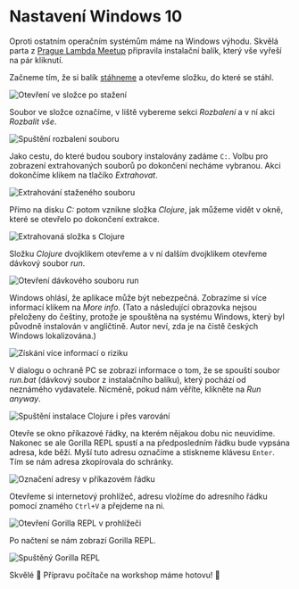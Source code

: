 # Nastavení Windows 10

Oproti ostatním operačním systémům máme na Windows výhodu. Skvělá parta z [Prague Lambda Meetup](https://www.meetup.com/Lambda-Meetup-Group/) připravila instalační balík, který vše vyřeší na pár kliknutí.

Začneme tím, že si balík [stáhneme](https://leafclick.com/~katox/Programuju.zip) a otevřeme složku, do které se stáhl.

![Otevření ve složce po stažení](images/windows/open-package.png)

Soubor ve složce označíme, v liště vybereme sekci *Rozbalení* a v ní akci *Rozbalit vše*.

![Spuštění rozbalení souboru](images/windows/select-package.png)

Jako cestu, do které budou soubory instalovány zadáme `C:`. Volbu pro zobrazení extrahovaných souborů po dokončení necháme vybranou. Akci dokončíme klikem na tlačíko *Extrahovat*.

![Extrahování staženého souboru](images/windows/extract-package.png)

Přímo na disku *C:* potom vznikne složka *Clojure*, jak můžeme vidět v okně, které se otevřelo po dokončení extrakce.

![Extrahovaná složka s Clojure](images/windows/show-clojure.png)

Složku *Clojure* dvojklikem otevřeme a v ní dalším dvojklikem otevřeme dávkový soubor *run*.

![Otevření dávkového souboru run](images/windows/run-installation.png)

Windows ohlásí, že aplikace může být nebezpečná. Zobrazíme si více informací klikem na *More info*. (Tato a následující obrazovka nejsou přeloženy do češtiny, protože je spouštěna na systému Windows, který byl původně instalován v angličtině. Autor neví, zda je na čistě českých Windows lokalizována.)

![Získání více informací o riziku](images/windows/more-about-risk.png)

V dialogu o ochraně PC se zobrazí informace o tom, že se spouští soubor *run.bat* (dávkový soubor z instalačního balíku), který pochází od neznámého vydavatele. Nicméně, pokud nám věříte, klikněte na *Run anyway*.

![Spuštění instalace Clojure i přes varování](images/windows/run-anyway.png)

Otevře se okno příkazové řádky, na kterém nějakou dobu nic neuvidíme. Nakonec se ale Gorilla REPL spustí a na předposledním řádku bude vypsána adresa, kde běží. Myší tuto adresu označíme a stiskneme klávesu `Enter`. Tím se nám adresa zkopírovala do schránky.

![Označení adresy v příkazovém řádku](images/windows/select-url.png)

Otevřeme si internetový prohlížeč, adresu vložíme do adresního řádku pomocí znamého `Ctrl+V` a přejdeme na ni.

![Otevření Gorilla REPL v prohlížeči](images/windows/enter-url.png)

Po načtení se nám zobrazí Gorilla REPL.

![Spuštěný Gorilla REPL](images/windows/loaded-gorilla.png)

Skvělé 🙌 Přípravu počítače na workshop máme hotovu! 💪